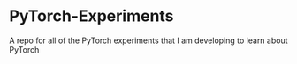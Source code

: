 # PyTorch-Experiments
A repo for all of the PyTorch experiments that I am developing to learn about PyTorch
